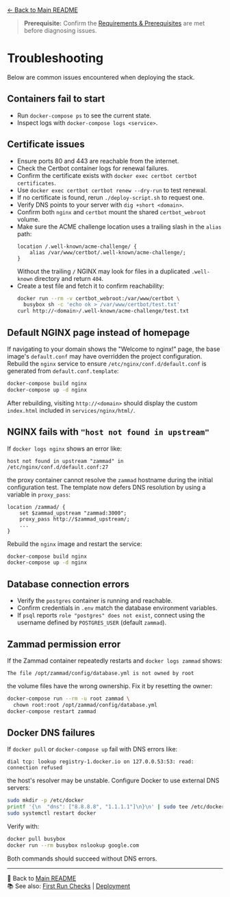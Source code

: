 [← Back to Main README](README/index.md)

> **Prerequisite:** Confirm the [Requirements & Prerequisites](README/index.md#-requirements--prerequisites) are met before diagnosing issues.

# Troubleshooting

Below are common issues encountered when deploying the stack.

## Containers fail to start
- Run `docker-compose ps` to see the current state.
- Inspect logs with `docker-compose logs <service>`.

## Certificate issues
- Ensure ports 80 and 443 are reachable from the internet.
- Check the Certbot container logs for renewal failures.
- Confirm the certificate exists with `docker exec certbot certbot certificates`.
- Use `docker exec certbot certbot renew --dry-run` to test renewal.
- If no certificate is found, rerun `./deploy-script.sh` to request one.
- Verify DNS points to your server with `dig +short <domain>`.
- Confirm both `nginx` and `certbot` mount the shared `certbot_webroot` volume.
- Make sure the ACME challenge location uses a trailing slash in the `alias` path:
  ```nginx
  location /.well-known/acme-challenge/ {
      alias /var/www/certbot/.well-known/acme-challenge/;
  }
  ```
  Without the trailing `/` NGINX may look for files in a duplicated
  `.well-known` directory and return `404`.
- Create a test file and fetch it to confirm reachability:
  ```bash
  docker run --rm -v certbot_webroot:/var/www/certbot \
    busybox sh -c 'echo ok > /var/www/certbot/test.txt'
  curl http://<domain>/.well-known/acme-challenge/test.txt
  ```

## Default NGINX page instead of homepage
If navigating to your domain shows the "Welcome to nginx!" page, the base image's
`default.conf` may have overridden the project configuration. Rebuild the `nginx`
service to ensure `/etc/nginx/conf.d/default.conf` is generated from
`default.conf.template`:

```bash
docker-compose build nginx
docker-compose up -d nginx
```

After rebuilding, visiting `http://<domain>` should display the custom
`index.html` included in `services/nginx/html/`.

## NGINX fails with `"host not found in upstream"`
If `docker logs nginx` shows an error like:

```
host not found in upstream "zammad" in /etc/nginx/conf.d/default.conf:27
```

the proxy container cannot resolve the `zammad` hostname during the
initial configuration test. The template now defers DNS resolution by
using a variable in `proxy_pass`:

```nginx
location /zammad/ {
    set $zammad_upstream "zammad:3000";
    proxy_pass http://$zammad_upstream/;
    ...
}
```

Rebuild the `nginx` image and restart the service:

```bash
docker-compose build nginx
docker-compose up -d nginx
```

## Database connection errors
- Verify the `postgres` container is running and reachable.
- Confirm credentials in `.env` match the database environment variables.
- If `psql` reports `role "postgres" does not exist`, connect using the username
  defined by `POSTGRES_USER` (default `zammad`).

## Zammad permission error
If the Zammad container repeatedly restarts and `docker logs zammad` shows:

```
The file /opt/zammad/config/database.yml is not owned by root
```

the volume files have the wrong ownership. Fix it by resetting the owner:

```bash
docker-compose run --rm -u root zammad \
  chown root:root /opt/zammad/config/database.yml
docker-compose restart zammad
```

## Docker DNS failures
If `docker pull` or `docker-compose up` fail with DNS errors like:

```
dial tcp: lookup registry-1.docker.io on 127.0.0.53:53: read: connection refused
```

the host's resolver may be unstable. Configure Docker to use external DNS
servers:

```bash
sudo mkdir -p /etc/docker
printf '{\n  "dns": ["8.8.8.8", "1.1.1.1"]\n}\n' | sudo tee /etc/docker/daemon.json
sudo systemctl restart docker
```

Verify with:

```bash
docker pull busybox
docker run --rm busybox nslookup google.com
```

Both commands should succeed without DNS errors.

---
🔗 Back to [Main README](README/index.md)  
📚 See also: [First Run Checks](first-run-checks.md) | [Deployment](deployment.md)
